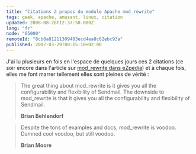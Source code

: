```yaml
---
title: "Citations à propos du module Apache mod_rewrite"
tags: geek, apache, amusant, linux, citation
updated: 2008-08-26T12:37:50.000Z
lang: "fr"
node: "65000"
remoteId: "8cb8a81211309403ecd4ea8c62ebc93a"
published: 2007-03-29T00:15:10+02:00
---
```


J'ai lu plusieurs en fois en l'espace de quelques jours ces 2 citations (ce soir encore dans l'article sur [mod_rewrite dans eZpedia](http://ezpedia.org/wiki/ez/mod_rewrite)) et à chaque fois, elles me font marrer tellement elles sont pleines de vérité :

<blockquote>

The great thing about mod_rewrite is it gives you all the configurability and flexibility of Sendmail. The downside to mod_rewrite is that it gives you all the configurability and flexibility of Sendmail.

**Brian Behlendorf**
</blockquote>

<blockquote>

Despite the tons of examples and docs, mod_rewrite is voodoo. Damned cool voodoo, but still voodoo.

**Brian Moore**
</blockquote>

